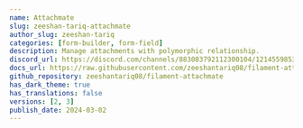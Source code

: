 ```yaml
---
name: Attachmate
slug: zeeshan-tariq-attachmate
author_slug: zeeshan-tariq
categories: [form-builder, form-field]
description: Manage attachments with polymorphic relationship.
discord_url: https://discord.com/channels/883083792112300104/1214559853909909514
docs_url: https://raw.githubusercontent.com/zeeshantariq08/filament-attachmate/main/README.md
github_repository: zeeshantariq08/filament-attachmate
has_dark_theme: true
has_translations: false
versions: [2, 3]
publish_date: 2024-03-02
---
```


